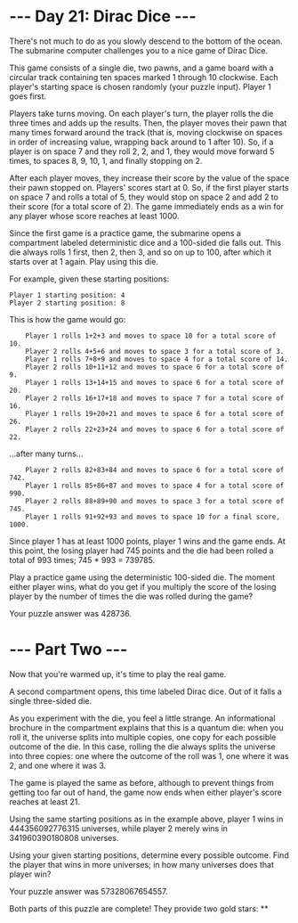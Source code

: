 # --- Day 21: Dirac Dice ---

There's not much to do as you slowly descend to the bottom of the ocean. The submarine computer challenges you to a nice game of Dirac Dice.

This game consists of a single die, two pawns, and a game board with a circular track containing ten spaces marked 1 through 10 clockwise. Each player's starting space is chosen randomly (your puzzle input). Player 1 goes first.

Players take turns moving. On each player's turn, the player rolls the die three times and adds up the results. Then, the player moves their pawn that many times forward around the track (that is, moving clockwise on spaces in order of increasing value, wrapping back around to 1 after 10). So, if a player is on space 7 and they roll 2, 2, and 1, they would move forward 5 times, to spaces 8, 9, 10, 1, and finally stopping on 2.

After each player moves, they increase their score by the value of the space their pawn stopped on. Players' scores start at 0. So, if the first player starts on space 7 and rolls a total of 5, they would stop on space 2 and add 2 to their score (for a total score of 2). The game immediately ends as a win for any player whose score reaches at least 1000.

Since the first game is a practice game, the submarine opens a compartment labeled deterministic dice and a 100-sided die falls out. This die always rolls 1 first, then 2, then 3, and so on up to 100, after which it starts over at 1 again. Play using this die.

For example, given these starting positions:

```
Player 1 starting position: 4
Player 2 starting position: 8
```

This is how the game would go:

```
    Player 1 rolls 1+2+3 and moves to space 10 for a total score of 10.
    Player 2 rolls 4+5+6 and moves to space 3 for a total score of 3.
    Player 1 rolls 7+8+9 and moves to space 4 for a total score of 14.
    Player 2 rolls 10+11+12 and moves to space 6 for a total score of 9.
    Player 1 rolls 13+14+15 and moves to space 6 for a total score of 20.
    Player 2 rolls 16+17+18 and moves to space 7 for a total score of 16.
    Player 1 rolls 19+20+21 and moves to space 6 for a total score of 26.
    Player 2 rolls 22+23+24 and moves to space 6 for a total score of 22.
```

...after many turns...

```
    Player 2 rolls 82+83+84 and moves to space 6 for a total score of 742.
    Player 1 rolls 85+86+87 and moves to space 4 for a total score of 990.
    Player 2 rolls 88+89+90 and moves to space 3 for a total score of 745.
    Player 1 rolls 91+92+93 and moves to space 10 for a final score, 1000.
```

Since player 1 has at least 1000 points, player 1 wins and the game ends. At this point, the losing player had 745 points and the die had been rolled a total of 993 times; 745 \* 993 = 739785.

Play a practice game using the deterministic 100-sided die. The moment either player wins, what do you get if you multiply the score of the losing player by the number of times the die was rolled during the game?

Your puzzle answer was 428736.

# --- Part Two ---

Now that you're warmed up, it's time to play the real game.

A second compartment opens, this time labeled Dirac dice. Out of it falls a single three-sided die.

As you experiment with the die, you feel a little strange. An informational brochure in the compartment explains that this is a quantum die: when you roll it, the universe splits into multiple copies, one copy for each possible outcome of the die. In this case, rolling the die always splits the universe into three copies: one where the outcome of the roll was 1, one where it was 2, and one where it was 3.

The game is played the same as before, although to prevent things from getting too far out of hand, the game now ends when either player's score reaches at least 21.

Using the same starting positions as in the example above, player 1 wins in 444356092776315 universes, while player 2 merely wins in 341960390180808 universes.

Using your given starting positions, determine every possible outcome. Find the player that wins in more universes; in how many universes does that player win?

Your puzzle answer was 57328067654557.

Both parts of this puzzle are complete! They provide two gold stars: \*\*
